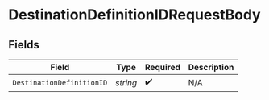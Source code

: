 # DestinationDefinitionIDRequestBody


## Fields

| Field                     | Type                      | Required                  | Description               |
| ------------------------- | ------------------------- | ------------------------- | ------------------------- |
| `DestinationDefinitionID` | *string*                  | :heavy_check_mark:        | N/A                       |